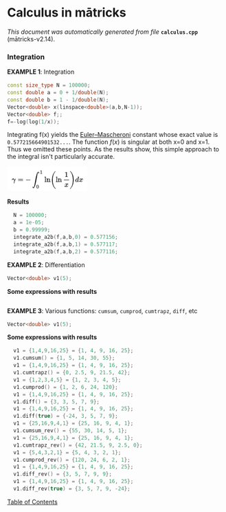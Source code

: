 
# Calculus in mātricks
_This document was automatically generated from file_ **`calculus.cpp`** (mātricks-v2.14).

### Integration



**EXAMPLE 1**: Integration
```C++
const size_type N = 100000;
const double a = 0 + 1/double(N);
const double b = 1 - 1/double(N);
Vector<double> x(linspace<double>(a,b,N-1));
Vector<double> f;;
f=-log(log(1/x));
```

Integrating f(x) yields the [Euler–Mascheroni](http://mathworld.wolfram.com/Euler-MascheroniConstant.html) constant whose exact value is `0.577215664901532...`.  The function _f_(_x_) is singular at both x=0 and x=1.  Thus we omitted these points. As the results show, this simple approach to the integral isn't particularly accurate. 

 ![Euler–Mascheron Integral](EulerMascheroniConstant.PNG)

**Results**
```C++
  N = 100000; 
  a = 1e-05; 
  b = 0.99999; 
  integrate_a2b(f,a,b,0) = 0.577156; 
  integrate_a2b(f,a,b,1) = 0.577117; 
  integrate_a2b(f,a,b,2) = 0.577116; 
```



**EXAMPLE 2**: Differentiation
```C++
Vector<double> v1(5);
```

**Some expressions with results**
```C++
```



**EXAMPLE 3**: Various functions: `cumsum`, `cumprod`, `cumtrapz`, `diff`, etc
```C++
Vector<double> v1(5);
```

**Some expressions with results**
```C++
  v1 = {1,4,9,16,25} = {1, 4, 9, 16, 25}; 
  v1.cumsum() = {1, 5, 14, 30, 55}; 
  v1 = {1,4,9,16,25} = {1, 4, 9, 16, 25}; 
  v1.cumtrapz() = {0, 2.5, 9, 21.5, 42}; 
  v1 = {1,2,3,4,5} = {1, 2, 3, 4, 5}; 
  v1.cumprod() = {1, 2, 6, 24, 120}; 
  v1 = {1,4,9,16,25} = {1, 4, 9, 16, 25}; 
  v1.diff() = {3, 3, 5, 7, 9}; 
  v1 = {1,4,9,16,25} = {1, 4, 9, 16, 25}; 
  v1.diff(true) = {-24, 3, 5, 7, 9}; 
  v1 = {25,16,9,4,1} = {25, 16, 9, 4, 1}; 
  v1.cumsum_rev() = {55, 30, 14, 5, 1}; 
  v1 = {25,16,9,4,1} = {25, 16, 9, 4, 1}; 
  v1.cumtrapz_rev() = {42, 21.5, 9, 2.5, 0}; 
  v1 = {5,4,3,2,1} = {5, 4, 3, 2, 1}; 
  v1.cumprod_rev() = {120, 24, 6, 2, 1}; 
  v1 = {1,4,9,16,25} = {1, 4, 9, 16, 25}; 
  v1.diff_rev() = {3, 5, 7, 9, 9}; 
  v1 = {1,4,9,16,25} = {1, 4, 9, 16, 25}; 
  v1.diff_rev(true) = {3, 5, 7, 9, -24}; 
```


[Table of Contents](README.md)
